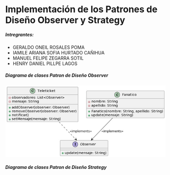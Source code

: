 # **Implementación de los Patrones de Diseño Observer y Strategy**

##### Intregrantes:

* GERALDO ONEIL ROSALES POMA
* IAMILE ARIANA SOFIA HURTADO CAÑIHUA
* MANUEL FELIPE ZEGARRA SOTIL
* HENRY DANIEL PILLPE LAGOS

##### Diagrama de clases Patron de Diseño Observer

![Image text](https://github.com/rosales177/lab1POOII2321352/blob/develop/diagramas/Diagrama%20Observe.jpeg)

##### Diagrama de clases Patron de Diseño Strategy
